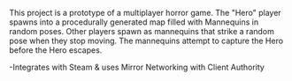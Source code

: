 This project is a prototype of a multiplayer horror game.  The "Hero" player spawns into a procedurally generated map filled with Mannequins in random poses.  Other players spawn as mannequins that strike a random pose when they stop moving.  The mannequins attempt to capture the Hero before the Hero escapes.

-Integrates with Steam & uses Mirror Networking with Client Authority
